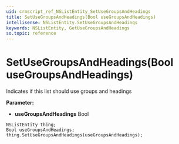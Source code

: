 ```yaml
---
uid: crmscript_ref_NSListEntity_SetUseGroupsAndHeadings
title: SetUseGroupsAndHeadings(Bool useGroupsAndHeadings)
intellisense: NSListEntity.SetUseGroupsAndHeadings
keywords: NSListEntity, GetUseGroupsAndHeadings
so.topic: reference
---
```


# SetUseGroupsAndHeadings(Bool useGroupsAndHeadings)

Indicates if this list should use groups and headings

**Parameter:** 
 - **useGroupsAndHeadings** Bool

```crmscript
NSListEntity thing;
Bool useGroupsAndHeadings;
thing.SetUseGroupsAndHeadings(useGroupsAndHeadings);
```

